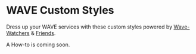 WAVE Custom Styles
==================

Dress up your WAVE services with these custom styles powered by [Wave-Watchers] &amp; [Friends].

A How-to is coming soon.

[Wave-Watchers]: http://www.wavewatchers.org
[Friends]: https://plus.google.com/communities/114192217606762535469